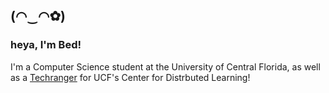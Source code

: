 ## (◠‿◠✿)
### heya, I'm Bed!

I'm a Computer Science student at the University of Central Florida, as well as a [Techranger](https://techrangers.cdl.ucf.edu/) for UCF's Center for Distrbuted Learning!
